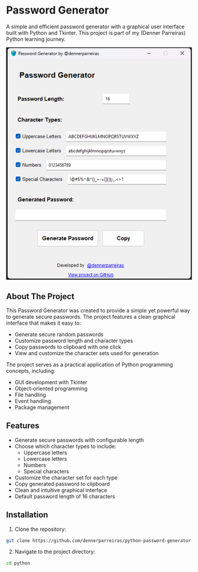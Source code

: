 # Password Generator

A simple and efficient password generator with a graphical user interface built with Python and Tkinter. This project is part of my (Denner Parreiras) Python learning journey.

![Password Generator Screenshot](screenshot.png)

## About The Project

This Password Generator was created to provide a simple yet powerful way to generate secure passwords. The project features a clean graphical interface that makes it easy to:
- Generate secure random passwords
- Customize password length and character types
- Copy passwords to clipboard with one click
- View and customize the character sets used for generation

The project serves as a practical application of Python programming concepts, including:
- GUI development with Tkinter
- Object-oriented programming
- File handling
- Event handling
- Package management

## Features

- Generate secure passwords with configurable length
- Choose which character types to include:
  - Uppercase letters
  - Lowercase letters
  - Numbers
  - Special characters
- Customize the character set for each type
- Copy generated password to clipboard
- Clean and intuitive graphical interface
- Default password length of 16 characters

## Installation

1. Clone the repository:
```bash
git clone https://github.com/dennerparreiras/python-password-generator.git
```

2. Navigate to the project directory:
```bash
cd python